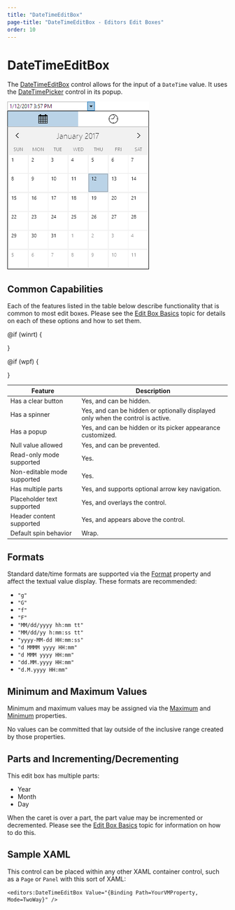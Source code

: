 ```yaml
---
title: "DateTimeEditBox"
page-title: "DateTimeEditBox - Editors Edit Boxes"
order: 10
---
```

# DateTimeEditBox

The [DateTimeEditBox](xref:@ActiproUIRoot.Controls.Editors.DateTimeEditBox) control allows for the input of a `DateTime` value.  It uses the [DateTimePicker](../pickers/datetimepicker.md) control in its popup.

![Screenshot](../images/datetimeeditbox-opened.png)

## Common Capabilities

Each of the features listed in the table below describe functionality that is common to most edit boxes.  Please see the [Edit Box Basics](parteditboxbase.md) topic for details on each of these options and how to set them.

<table>
<thead>

<tr>
<th>Feature</th>
<th>Description</th>
</tr>

</thead>
<tbody>

@if (winrt) {
<tr>
<td>Has a clear button</td>
<td>Yes, and can be hidden.</td>
</tr>
}

@if (wpf) {
<tr>
<td>Has a spinner</td>
<td>Yes, and can be hidden or optionally displayed only when the control is active.</td>
</tr>
}

<tr>
<td>Has a popup</td>
<td>Yes, and can be hidden or its picker appearance customized.</td>
</tr>

<tr>
<td>Null value allowed</td>
<td>Yes, and can be prevented.</td>
</tr>

<tr>
<td>Read-only mode supported</td>
<td>Yes.</td>
</tr>

<tr>
<td>Non-editable mode supported</td>
<td>Yes.</td>
</tr>

<tr>
<td>Has multiple parts</td>
<td>Yes, and supports optional arrow key navigation.</td>
</tr>

<tr>
<td>Placeholder text supported</td>
<td>Yes, and overlays the control.</td>
</tr>

<tr>
<td>Header content supported</td>
<td>Yes, and appears above the control.</td>
</tr>

<tr>
<td>Default spin behavior</td>
<td>Wrap.</td>
</tr>

</tbody>
</table>

## Formats

Standard date/time formats are supported via the [Format](xref:@ActiproUIRoot.Controls.Editors.DateTimeEditBox.Format) property and affect the textual value display.  These formats are recommended:

- `"g"`
- `"G"`
- `"f"`
- `"F"`
- `"MM/dd/yyyy hh:mm tt"`
- `"MM/dd/yy h:mm:ss tt"`
- `"yyyy-MM-dd HH:mm:ss"`
- `"d MMMM yyyy HH:mm"`
- `"d MMM yyyy HH:mm"`
- `"dd.MM.yyyy HH:mm"`
- `"d.M.yyyy HH:mm"`

## Minimum and Maximum Values

Minimum and maximum values may be assigned via the [Maximum](xref:@ActiproUIRoot.Controls.Editors.DateTimeEditBox.Maximum) and [Minimum](xref:@ActiproUIRoot.Controls.Editors.DateTimeEditBox.Minimum) properties.

No values can be committed that lay outside of the inclusive range created by those properties.

## Parts and Incrementing/Decrementing

This edit box has multiple parts:

- Year
- Month
- Day

When the caret is over a part, the part value may be incremented or decremented.  Please see the [Edit Box Basics](parteditboxbase.md) topic for information on how to do this.

## Sample XAML

This control can be placed within any other XAML container control, such as a `Page` or `Panel` with this sort of XAML:

```xaml
<editors:DateTimeEditBox Value="{Binding Path=YourVMProperty, Mode=TwoWay}" />
```
